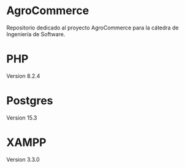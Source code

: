 # AgroCommerce
Repositorio dedicado al proyecto AgroCommerce para la cátedra de Ingeniería de Software.

# PHP 
Version 8.2.4

# Postgres
Version 15.3

# XAMPP
Version 3.3.0

